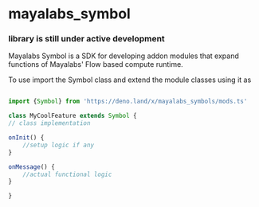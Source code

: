 # mayalabs_symbol
### library is still under active development
Mayalabs Symbol is a SDK for developing addon modules that expand functions of Mayalabs' Flow based compute runtime.

To use import the Symbol class and extend the module classes using it as
```Typescript

import {Symbol} from 'https://deno.land/x/mayalabs_symbols/mods.ts'

class MyCoolFeature extends Symbol {
// class implementation

onInit() {
    //setup logic if any
}

onMessage() {
    //actual functional logic
}

}
```